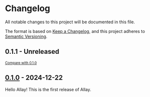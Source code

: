 # Changelog

All notable changes to this project will be documented in this file.

The format is based on [Keep a Changelog](https://keepachangelog.com/en/1.1.0/),
and this project adheres to [Semantic Versioning](https://semver.org/spec/v2.0.0.html).

## 0.1.1 - Unreleased

<small>[Compare with 0.1.0](https://github.com/AllayMC/Allay/compare/0.1.0...HEAD)</small>

## [0.1.0](https://github.com/AllayMC/Allay/releases/tag/0.1.0) - 2024-12-22

Hello Allay! This is the first release of Allay.

